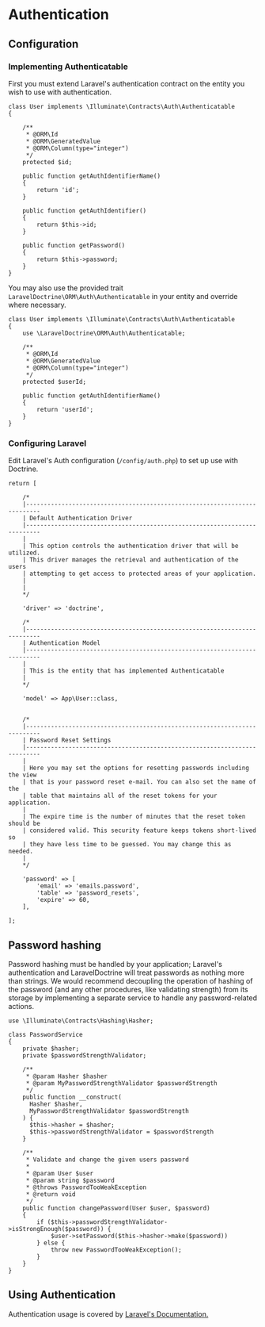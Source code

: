 # Authentication

## Configuration

### Implementing Authenticatable

First you must extend Laravel's authentication contract on the entity you wish to use with authentication.

```
class User implements \Illuminate\Contracts\Auth\Authenticatable
{

    /**
     * @ORM\Id
     * @ORM\GeneratedValue
     * @ORM\Column(type="integer")
     */
    protected $id;

    public function getAuthIdentifierName()
    {
        return 'id';
    }

    public function getAuthIdentifier()
    {
        return $this->id;
    }

    public function getPassword()
    {
        return $this->password;
    }
}
```

You may also use the provided trait `LaravelDoctrine\ORM\Auth\Authenticatable` in your entity and override where necessary.


```
class User implements \Illuminate\Contracts\Auth\Authenticatable
{
    use \LaravelDoctrine\ORM\Auth\Authenticatable;

    /**
     * @ORM\Id
     * @ORM\GeneratedValue
     * @ORM\Column(type="integer")
     */
    protected $userId;

    public function getAuthIdentifierName()
    {
        return 'userId';
    }
}
```

### Configuring Laravel

Edit Laravel's Auth configuration (`/config/auth.php`) to set up use with Doctrine.

```
return [

	/*
	|--------------------------------------------------------------------------
	| Default Authentication Driver
	|--------------------------------------------------------------------------
	|
	| This option controls the authentication driver that will be utilized.
	| This driver manages the retrieval and authentication of the users
	| attempting to get access to protected areas of your application.
	|
	|
	*/

	'driver' => 'doctrine',

	/*
	|--------------------------------------------------------------------------
	| Authentication Model
	|--------------------------------------------------------------------------
	|
	| This is the entity that has implemented Authenticatable
	|
	*/

	'model' => App\User::class,


	/*
	|--------------------------------------------------------------------------
	| Password Reset Settings
	|--------------------------------------------------------------------------
	|
	| Here you may set the options for resetting passwords including the view
	| that is your password reset e-mail. You can also set the name of the
	| table that maintains all of the reset tokens for your application.
	|
	| The expire time is the number of minutes that the reset token should be
	| considered valid. This security feature keeps tokens short-lived so
	| they have less time to be guessed. You may change this as needed.
	|
	*/

	'password' => [
		'email' => 'emails.password',
		'table' => 'password_resets',
		'expire' => 60,
	],

];
```

## Password hashing
Password hashing must be handled by your application; Laravel's authentication
and LaravelDoctrine will treat passwords as nothing more than strings. We would
recommend decoupling the operation of hashing of the password (and any other
procedures, like validating strength) from its storage by implementing a separate
service to handle any password-related actions.

```
use \Illuminate\Contracts\Hashing\Hasher;

class PasswordService
{
    private $hasher;
    private $passwordStrengthValidator;

    /**
     * @param Hasher $hasher
     * @param MyPasswordStrengthValidator $passwordStrength
     */
    public function __construct(
      Hasher $hasher,
      MyPasswordStrengthValidator $passwordStrength
    ) {
      $this->hasher = $hasher;
      $this->passwordStrengthValidator = $passwordStrength
    }

    /**
     * Validate and change the given users password
     *
     * @param User $user
     * @param string $password
     * @throws PasswordTooWeakException
     * @return void
     */
    public function changePassword(User $user, $password)
    {
        if ($this->passwordStrengthValidator->isStrongEnough($password)) {
            $user->setPassword($this->hasher->make($password))
        } else {
            throw new PasswordTooWeakException();
        }
    }
}
```

## Using Authentication

Authentication usage is covered by [Laravel's Documentation.](https://laravel.com/docs/authentication)

